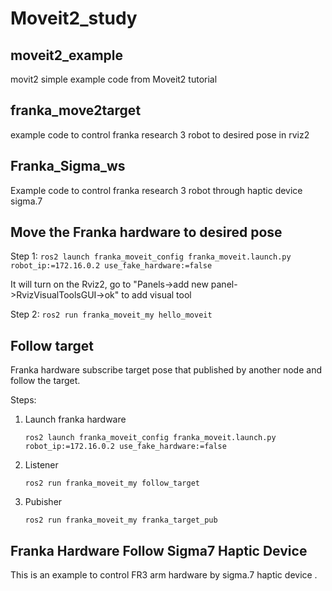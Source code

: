 # Moveit2_study
## moveit2_example
movit2 simple example code from Moveit2 tutorial 
## franka_move2target
example code to control franka research 3 robot to desired pose in rviz2
## Franka_Sigma_ws
Example code to control franka research 3 robot through haptic device sigma.7 

## Move the Franka hardware to desired pose
Step 1:
```ros2 launch franka_moveit_config franka_moveit.launch.py robot_ip:=172.16.0.2 use_fake_hardware:=false```

It will turn on the Rviz2, go to "Panels->add new panel->RvizVisualToolsGUI->ok" to add visual tool

Step 2: 
```ros2 run franka_moveit_my hello_moveit```

## Follow target

Franka hardware subscribe target pose that published by another node and follow the target.

Steps:

1. Launch franka hardware
   ```
   ros2 launch franka_moveit_config franka_moveit.launch.py robot_ip:=172.16.0.2 use_fake_hardware:=false
   ```
2. Listener
   ```
   ros2 run franka_moveit_my follow_target 
   ```
3. Pubisher
   ```
   ros2 run franka_moveit_my franka_target_pub 
   ```
## Franka Hardware Follow Sigma7 Haptic Device
This is an example to control FR3 arm hardware by sigma.7 haptic device .

